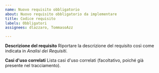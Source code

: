```yaml
---
name: Nuovo requisito obbligatorio
about: Nuovo requisito obbligatorio da implementare
title: Codice requisito
labels: Obbligatori
assignees: dlazzaro, TommasoAzz

---
```


**Descrizione del requisito**
Riportare la descrizione del requisito così come indicata in *Analisi dei Requisiti*.

**Casi d'uso correlati**
Lista casi d'uso correlati (facoltativo, poiché già presente nel tracciamento).
